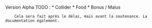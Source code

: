 Version Alpha 
TODO :  * Collider
        * Food
        * Bonus / Malus

        Cela sera fait après le délai, mais avant la soutenance. La documentation également.
        

